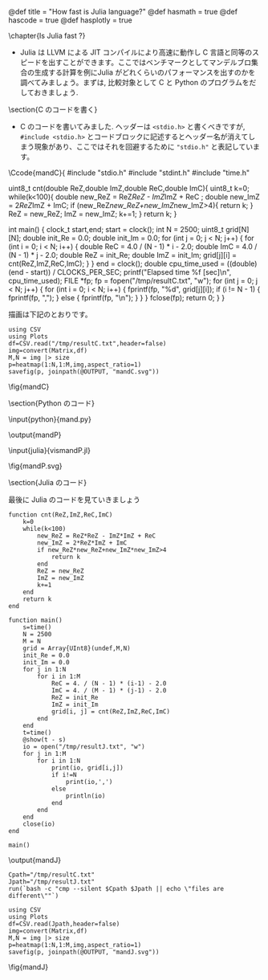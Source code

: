 @def title = "How fast is Julia language?"
@def hasmath = true
@def hascode = true
@def hasplotly = true

\chapter{Is Julia fast ?}

- Julia は LLVM による JIT コンパイルにより高速に動作し C 言語と同等のスピードを出すことができます。ここではベンチマークとしてマンデルブロ集合の生成する計算を例にJulia がどれくらいのパフォーマンスを出すのかを調べてみましょう。まずは, 比較対象として C と Python のプログラムをだしておきましょう.

\section{C のコードを書く}

- C のコードを書いてみました. ヘッダーは `<stdio.h>` と書くべきですが, `#include <stdio.h>` とコードブロックに記述するとヘッダー名が消えてしまう現象があり、ここではそれを回避するために `"stdio.h"` と表記しています。

\Ccode{mandC}{
#include "stdio.h"
#include "stdint.h"
#include "time.h"

uint8_t cnt(double ReZ,double ImZ,double ReC,double ImC){
    uint8_t k=0;
    while(k<100){
        double new_ReZ = ReZ*ReZ - ImZ*ImZ + ReC ;
        double new_ImZ = 2*ReZ*ImZ + ImC;
        if (new_ReZ*new_ReZ+new_ImZ*new_ImZ>4){
            return k;
        }
        ReZ = new_ReZ;
        ImZ = new_ImZ;
        k+=1;
    }
    return k;
}


int main()
{
    clock_t start,end;
    start = clock();
    int N = 2500;
    uint8_t grid[N][N];
    double init_Re = 0.0;
    double init_Im = 0.0;
    for (int j = 0; j < N; j++)
    {
        for (int i = 0; i < N; i++)
        {
            double ReC = 4.0 / (N - 1) * i - 2.0;
            double ImC = 4.0 / (N - 1) * j - 2.0;
            double ReZ = init_Re;
            double ImZ = init_Im;
            grid[j][i] = cnt(ReZ,ImZ,ReC,ImC);
        }
    }
    end = clock();
    double cpu_time_used = ((double) (end - start)) / CLOCKS_PER_SEC;
    printf("Elapsed time %f [sec]\n", cpu_time_used);
    FILE *fp;
    fp = fopen("/tmp/resultC.txt", "w");
    for (int j = 0; j < N; j++)
    {
        for (int i = 0; i < N; i++)
        {
            fprintf(fp, "%d", grid[j][i]);
            if (i != N - 1)
            {
                fprintf(fp, ",");
            }
            else
            {
                fprintf(fp, "\n");
            }
        }
    }
    fclose(fp);
    return 0;
}
}


描画は下記のとおりです。


```julia:plotmandC
using CSV
using Plots
df=CSV.read("/tmp/resultC.txt",header=false)
img=convert(Matrix,df)
M,N = img |> size
p=heatmap(1:N,1:M,img,aspect_ratio=1)
savefig(p, joinpath(@OUTPUT, "mandC.svg"))
```

\fig{mandC}

\section{Python のコード}

\input{python}{mand.py}

\output{mandP}

\input{julia}{vismandP.jl}

\fig{mandP.svg}


\section{Julia のコード}

最後に Julia のコードを見ていきましょう

```julia:mandJ
function cnt(ReZ,ImZ,ReC,ImC)
	k=0
	while(k<100)
		new_ReZ = ReZ*ReZ - ImZ*ImZ + ReC
		new_ImZ = 2*ReZ*ImZ + ImC
		if new_ReZ*new_ReZ+new_ImZ*new_ImZ>4
			return k
		end
		ReZ = new_ReZ
		ImZ = new_ImZ
		k+=1
	end
	return k
end

function main()
	s=time()
	N = 2500
	M = N
	grid = Array{UInt8}(undef,M,N)
	init_Re = 0.0
	init_Im = 0.0
	for j in 1:N
		for i in 1:M
			ReC = 4. / (N - 1) * (i-1) - 2.0
			ImC = 4. / (M - 1) * (j-1) - 2.0
			ReZ = init_Re
			ImZ = init_Im
			grid[i, j] = cnt(ReZ,ImZ,ReC,ImC)
		end
    end
    t=time()
    @show(t - s)
    io = open("/tmp/resultJ.txt", "w")
    for j in 1:M
    	for i in 1:N
    		print(io, grid[i,j])
    		if i!=N
    			print(io,',')
    		else
    			println(io)
    		end
    	end
    end
    close(io)
end

main()

```

\output{mandJ}

```julia:plotmandJ
Cpath="/tmp/resultC.txt"
Jpath="/tmp/resultJ.txt"
run(`bash -c "cmp --silent $Cpath $Jpath || echo \"files are different\""`)

using CSV
using Plots
df=CSV.read(Jpath,header=false)
img=convert(Matrix,df)
M,N = img |> size
p=heatmap(1:N,1:M,img,aspect_ratio=1)
savefig(p, joinpath(@OUTPUT, "mandJ.svg"))
```

\fig{mandJ}
